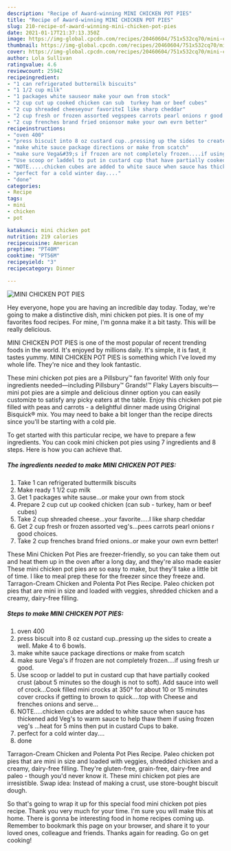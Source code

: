 ```yaml
---
description: "Recipe of Award-winning MINI CHICKEN POT PIES"
title: "Recipe of Award-winning MINI CHICKEN POT PIES"
slug: 210-recipe-of-award-winning-mini-chicken-pot-pies
date: 2021-01-17T21:37:13.350Z
image: https://img-global.cpcdn.com/recipes/20460604/751x532cq70/mini-chicken-pot-pies-recipe-main-photo.jpg
thumbnail: https://img-global.cpcdn.com/recipes/20460604/751x532cq70/mini-chicken-pot-pies-recipe-main-photo.jpg
cover: https://img-global.cpcdn.com/recipes/20460604/751x532cq70/mini-chicken-pot-pies-recipe-main-photo.jpg
author: Lola Sullivan
ratingvalue: 4.6
reviewcount: 25942
recipeingredient:
- "1 can refrigerated buttermilk biscuits"
- "1 1/2 cup milk"
- "1 packages white sauseor make your own from stock"
- "2 cup cut up cooked chicken can sub  turkey ham or beef cubes"
- "2 cup shreaded cheeseyour favoriteI like sharp cheddar"
- "2 cup fresh or frozen assorted vegspees carrots pearl onions r good choices"
- "2 cup frenches brand fried onionsor make your own evrn better"
recipeinstructions:
- "oven 400"
- "press biscuit into 8 oz custard cup..pressing up the sides to create a well. Make 4 to 6 bowls."
- "make white sauce package directions or make from scatch"
- "make sure Vega&#39;s if frozen are not completely frozen....if using fresh ur good."
- "Use scoop or laddel to put in custard cup that have partially cooked crust (about 5 minutes so the dough is not to soft). Add sauce into well of crock...Cook filled mini crocks at 350° for about 10 or 15 minutes cover crocks if getting to brown to quick....top with Cheese and frenches onions and serve..."
- "NOTE.....chicken cubes are added to white sauce when sauce has thickened add Veg&#39;s to warm sauce to help thaw them if using frozen veg&#39;s ...heat for 5 mins then put in custard Cups to bake."
- "perfect for a cold winter day...."
- "done"
categories:
- Recipe
tags:
- mini
- chicken
- pot

katakunci: mini chicken pot 
nutrition: 219 calories
recipecuisine: American
preptime: "PT40M"
cooktime: "PT56M"
recipeyield: "3"
recipecategory: Dinner

---
```



![MINI CHICKEN POT PIES](https://img-global.cpcdn.com/recipes/20460604/751x532cq70/mini-chicken-pot-pies-recipe-main-photo.jpg)

Hey everyone, hope you are having an incredible day today. Today, we're going to make a distinctive dish, mini chicken pot pies. It is one of my favorites food recipes. For mine, I'm gonna make it a bit tasty. This will be really delicious.

MINI CHICKEN POT PIES is one of the most popular of recent trending foods in the world. It's enjoyed by millions daily. It's simple, it is fast, it tastes yummy. MINI CHICKEN POT PIES is something which I've loved my whole life. They're nice and they look fantastic.

These mini chicken pot pies are a Pillsbury™ fan favorite! With only four ingredients needed—including Pillsbury™ Grands!™ Flaky Layers biscuits—mini pot pies are a simple and delicious dinner option you can easily customize to satisfy any picky eaters at the table. Enjoy this chicken pot pie filled with peas and carrots - a delightful dinner made using Original Bisquick® mix. You may need to bake a bit longer than the recipe directs since you&#39;ll be starting with a cold pie.


To get started with this particular recipe, we have to prepare a few ingredients. You can cook mini chicken pot pies using 7 ingredients and 8 steps. Here is how you can achieve that.

<!--inarticleads1-->

##### The ingredients needed to make MINI CHICKEN POT PIES:

1. Take 1 can refrigerated buttermilk biscuits
1. Make ready 1 1/2 cup milk
1. Get 1 packages white sause...or make your own from stock
1. Prepare 2 cup cut up cooked chicken (can sub - turkey, ham or beef cubes)
1. Take 2 cup shreaded cheese...your favorite.....I like sharp cheddar
1. Get 2 cup fresh or frozen assorted veg&#39;s...pees carrots pearl onions r good choices.
1. Take 2 cup frenches brand fried onions..or make your own evrn better!


These Mini Chicken Pot Pies are freezer-friendly, so you can take them out and heat them up in the oven after a long day, and they&#39;re also made easier These mini chicken pot pies are so easy to make, but they&#39;ll take a little bit of time. I like to meal prep these for the freezer since they freeze and. Tarragon-Cream Chicken and Polenta Pot Pies Recipe. Paleo chicken pot pies that are mini in size and loaded with veggies, shredded chicken and a creamy, dairy-free filling. 

<!--inarticleads2-->

##### Steps to make MINI CHICKEN POT PIES:

1. oven 400
1. press biscuit into 8 oz custard cup..pressing up the sides to create a well. Make 4 to 6 bowls.
1. make white sauce package directions or make from scatch
1. make sure Vega&#39;s if frozen are not completely frozen....if using fresh ur good.
1. Use scoop or laddel to put in custard cup that have partially cooked crust (about 5 minutes so the dough is not to soft). Add sauce into well of crock...Cook filled mini crocks at 350° for about 10 or 15 minutes cover crocks if getting to brown to quick....top with Cheese and frenches onions and serve...
1. NOTE.....chicken cubes are added to white sauce when sauce has thickened add Veg&#39;s to warm sauce to help thaw them if using frozen veg&#39;s ...heat for 5 mins then put in custard Cups to bake.
1. perfect for a cold winter day....
1. done


Tarragon-Cream Chicken and Polenta Pot Pies Recipe. Paleo chicken pot pies that are mini in size and loaded with veggies, shredded chicken and a creamy, dairy-free filling. They&#39;re gluten-free, grain-free, dairy-free and paleo - though you&#39;d never know it. These mini chicken pot pies are irresistible. Swap idea: Instead of making a crust, use store-bought biscuit dough. 

So that's going to wrap it up for this special food mini chicken pot pies recipe. Thank you very much for your time. I'm sure you will make this at home. There is gonna be interesting food in home recipes coming up. Remember to bookmark this page on your browser, and share it to your loved ones, colleague and friends. Thanks again for reading. Go on get cooking!
